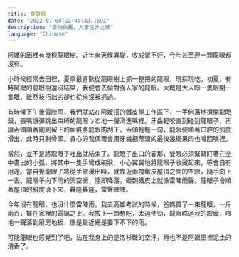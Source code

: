 ```yaml
---
title: 食龍眼
date: "2022-07-08T22:40:32.169Z"
description: "景物依舊，人事已非之感"
language: "Chinese"
---
```

阿嬤的田裡有幾棵龍眼樹。近年來天候異變，收成皆不好，今年甚至連一顆龍眼都沒有。

小時候經常去田裡，夏季最喜歡從龍眼樹上抓一整把的龍眼，現採現吃。初夏，有時阿嬤的龍眼樹還沒結果，我便會去偷對面人家的龍眼。大概是大人睜一隻眼閉一隻眼，雖然技巧拙劣卻也從來沒被抓過。

有時候下午後雷陣雨，我們就站在阿嬤搭的鐵皮屋工作區下，一手俐落地擠開龍眼殼，張嘴讓彈跳出束縛的龍眼ㄅㄛ地一聲滑進嘴裡。牙齒輕咬直到碰到龍眼子，再讓舌頭順著剛剛留下的齒痕將龍眼肉刮下。舌頭輕輕一勾，龍眼便順著口腔的弧度滑出，此時只剩骨頭。貪心的我偶爾會用牙齒把蒂頭的最後幾瓣果肉也嚙回嘴裡。

當然，並不是將龍眼子吐出就結束了。龍眼子出口的霎那，雙眼必須緊緊盯著在空中畫出的小弧，將其中一隻手彎成碗狀，小心翼翼地將龍眼子收藏起來，等會自有用途。當自覺龍眼子將從手掌漫出時，就靠近兩塊鐵皮屋頂之間的空隙，隨手向上一丟。龍眼子向下雨的天空衝，隨即降落，砸到鐵皮上就像雷陣雨聲。龍眼子會順著屋頂的斜度滾下來，轟隆轟隆，雷聲陣陣。

今年沒有龍眼，也沒什麼雷陣雨。我去高雄考試的時候，爸媽買了一束龍眼，一斤兩百，擺在家裡的電鍋之上。我拔下一顆想吃，太過使勁，龍眼略過我的臉龐，啪地一聲落到廚房地板，像是最近總是要下不下的雨。

可能龍眼也感覺到了吧，沾在我身上的是洛杉磯的空汙，再也不是阿嬤田裡泥土的清香了。